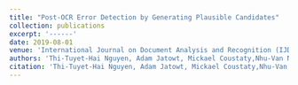 ```yaml
---
title: "Post-OCR Error Detection by Generating Plausible Candidates"
collection: publications
excerpt: '------'
date: 2019-08-01
venue: 'International Journal on Document Analysis and Recognition (IJDAR)'
authors: 'Thi-Tuyet-Hai Nguyen, Adam Jatowt, Mickael Coustaty,Nhu-Van Nguyen, Antoine Doucet'
citation: 'Thi-Tuyet-Hai Nguyen, Adam Jatowt, Mickael Coustaty,Nhu-Van Nguyen, Antoine Doucet.Post-OCR Error Detection by Generating Plausible Candidates. (2019) <i>International Journal on Document Analysis and Recognition</i>, 265-284. <b>(CORE : rank A)</b>'
---
```

